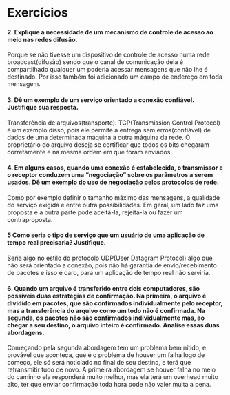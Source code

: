# Exercícios
#### 2. Explique a necessidade de um mecanismo de controle de acesso ao meio nas redes difusão.
Porque se não tivesse um dispositivo de controle de acesso numa rede broadcast(difusão) sendo que o canal de comunicação dela é compartilhado qualquer um poderia acessar mensagens que não lhe é destinado. Por isso também foi adicionado um campo de endereço em toda mensagem.
#### 3. Dê um exemplo de um serviço orientado a conexão confiável. Justifique sua resposta.
Transferência de arquivos(transporte). TCP(Transmission Control Protocol) é um exemplo disso,
pois ele permite a entrega sem erros(confiável) de dados de uma determinada máquina a outra máquina da rede. O proprietário do arquivo deseja se certificar que todos os bits chegaram corretamente e na mesma ordem em que foram enviados.
#### 4. Em alguns casos, quando uma conexão é estabelecida, o transmissor e o receptor conduzem uma “negociação” sobre os parâmetros a serem usados. Dê um exemplo do uso de negociação pelos protocolos de rede.
Como por exemplo definir o tamanho máximo das mensagens, a qualidade do serviço exigida e entre outra possibilidades. Em geral, um lado faz uma proposta e a outra parte pode aceitá-la, rejeitá-la ou fazer um contraproposta.
#### 5 Como seria o tipo de serviço que um usuário de uma aplicação de tempo real precisaria? Justifique.
Seria algo no estilo do protocolo UDP(User Datagram Protocol) algo que não será orientado a conexão, pois não há garantia de envio/recebimento de pacotes e isso é caro, para um aplicação de tempo real não serviria.
#### 6. Quando um arquivo é transferido entre dois computadores, são possíveis duas estratégias de confirmação. Na primeira, o arquivo é dividido em pacotes, que são confirmados individualmente pelo receptor, mas a transferência do arquivo como um todo não é confirmada. Na segunda, os pacotes não são confirmados individualmente mas, ao chegar a seu destino, o arquivo inteiro é confirmado. Analise essas duas abordagens.
Começando pela segunda abordagem tem um problema bem nítido, e provável que aconteça, que é o problema de houver um falha logo de começo, ele só será noticiado no final de seu destino, e terá que retransmitir tudo de novo. A primeira abordagem se houver falha no meio do caminho ela responderá muito melhor, mas ela terá um overhead muito alto, ter que enviar confirmação toda hora pode não valer muita a pena.
